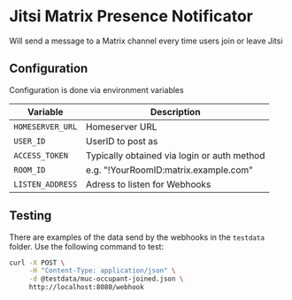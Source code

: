 # Jitsi Matrix Presence Notificator

Will send a message to a Matrix channel every time users join or leave Jitsi

## Configuration

Configuration is done via environment variables

| Variable         | Description                                 |
|------------------|---------------------------------------------|
| `HOMESERVER_URL` | Homeserver URL                              |
| `USER_ID`        | UserID to post as                           |
| `ACCESS_TOKEN`   | Typically obtained via login or auth method |
| `ROOM_ID`        | e.g. "!YourRoomID:matrix.example.com"       |
| `LISTEN_ADDRESS` | Adress to listen for Webhooks               |

## Testing

There are examples of the data send by the webhooks in the `testdata` folder.
Use the following command to test:

```sh
curl -X POST \
     -H "Content-Type: application/json" \
     -d @testdata/muc-occupant-joined.json \
     http://localhost:8080/webhook
```
